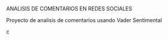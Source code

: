 ANALISIS DE COMENTARIOS EN REDES SOCIALES


Proyecto de analisis de comentarios usando Vader Sentimental

c
